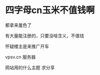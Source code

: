 # 四字母cn玉米不值钱啊


都拿来羞色了<br />
<img id="aimg_Des0U" onclick="zoom(this, this.src, 0, 0, 0)" class="zoom" src="https://ae01.alicdn.com/kf/U11637ca39eb74c78b8b568230a6254d8g.jpg" onmouseover="img_onmouseoverfunc(this)" onload="thumbImg(this)" border="0" alt="" />

有大量能注册的，只要没啥含义，不值钱

怀疑楼主是来推广开车

vpsv.cn 服务器

网站用的什么主题 求分享
